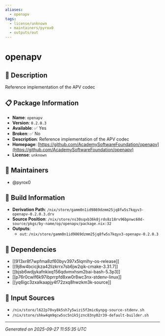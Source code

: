 ```yaml
---
aliases:
  - openapv
tags:
  - license/unknown
  - maintainers/pyrox0
  - outputs/out
---
```


# openapv

## 📝 Description

Reference implementation of the APV codec

## 📋 Package Information

- **Name**: `openapv`
- **Version**: `0.2.0.3`
- **Available**: ✅ Yes
- **Broken**: ✅ No
- **Description**: Reference implementation of the APV codec
- **Homepage**: [https://github.com/AcademySoftwareFoundation/openapv](https://github.com/AcademySoftwareFoundation/openapv)
- **License**: `unknown`
## 👥 Maintainers

- @pyrox0


## 🔧 Build Information

- **Derivation Path**: `/nix/store/gamm0n1id9869dzmm25jq8fw5s7kqyv3-openapv-0.2.0.3.drv`
- **Source Position**: `/nix/store/ns30sqxb36k8jrds8z18rv96bpnwc60d-source/pkgs/by-name/op/openapv/package.nix:32`
- **Outputs**:
  - `out`:  `/nix/store/gamm0n1id9869dzmm25jq8fw5s7kqyv3-openapv-0.2.0.3`

## 🔗 Dependencies

- [[913xr8f7wpfma8zf60byv397x5lqmlhy-os-release]]
- [[9j8w4bcicjkza42lizkrrx7sb6jw2qik-cmake-3.31.7]]
- [[bjsb6wdjykafnkixq156qdvmxhsm2bai-bash-5.3p3]]
- [[p76r0cwlf6k97ibprrpfd8xw0r8wc3nx-stdenv-linux]]
- [[yq6igc3zxalkaapjy4f72zxq8hwzkm3k-source]]

## 📁 Input Sources

- `/nix/store/l622p70vy8k5sh7y5wizi5f2mic6ynpg-source-stdenv.sh`
- `/nix/store/shkw4qm9qcw5sc5n1k5jznc83ny02r39-default-builder.sh`

---
*Generated on 2025-09-27 11:55:35 UTC*
